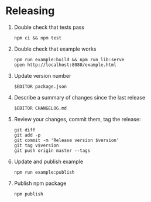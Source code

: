 # Releasing

1. Double check that tests pass

    ``` shell
    npm ci && npm test
    ```

2. Double check that example works

    ``` shell
    npm run example:build && npm run lib:serve
    open http://localhost:8080/example.html
    ```

3. Update version number

    ``` shell
    $EDITOR package.json
    ```

4. Describe a summary of changes since the last release

    ``` shell
    $EDITOR CHANGELOG.md
    ```

5. Review your changes, commit them, tag the release:

    ``` shell
    git diff
    git add -p
    git commit -m 'Release version $version'
    git tag v$version
    git push origin master --tags
    ```


6. Update and publish example

    ``` shell
    npm run example:publish
    ```

7. Publish npm package

    ``` shell
    npm publish
    ```
